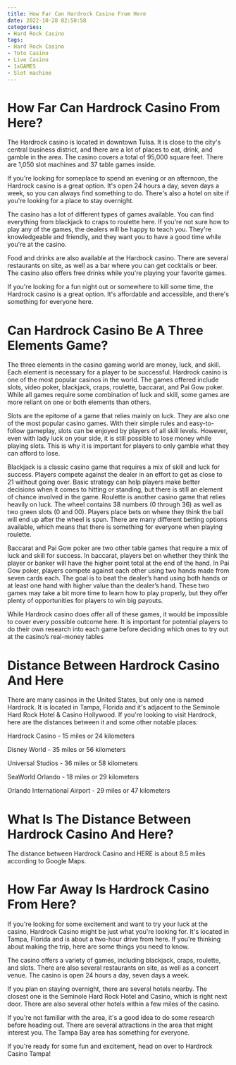 ```yaml
---
title: How Far Can Hardrock Casino From Here
date: 2022-10-28 02:50:58
categories:
- Hard Rock Casino
tags:
- Hard Rock Casino
- Toto Casino
- Live Casino
- 1xGAMES
- Slot machine
---
```



#  How Far Can Hardrock Casino From Here?

The Hardrock casino is located in downtown Tulsa. It is close to the city's central business district, and there are a lot of places to eat, drink, and gamble in the area. The casino covers a total of 95,000 square feet. There are 1,050 slot machines and 37 table games inside.

If you're looking for someplace to spend an evening or an afternoon, the Hardrock casino is a great option. It's open 24 hours a day, seven days a week, so you can always find something to do. There's also a hotel on site if you're looking for a place to stay overnight.

The casino has a lot of different types of games available. You can find everything from blackjack to craps to roulette here. If you're not sure how to play any of the games, the dealers will be happy to teach you. They're knowledgeable and friendly, and they want you to have a good time while you're at the casino.

Food and drinks are also available at the Hardrock casino. There are several restaurants on site, as well as a bar where you can get cocktails or beer. The casino also offers free drinks while you're playing your favorite games.

If you're looking for a fun night out or somewhere to kill some time, the Hardrock casino is a great option. It's affordable and accessible, and there's something for everyone here.

#  Can Hardrock Casino Be A Three Elements Game?

The three elements in the casino gaming world are money, luck, and skill. Each element is necessary for a player to be successful. Hardrock casino is one of the most popular casinos in the world. The games offered include slots, video poker, blackjack, craps, roulette, baccarat, and Pai Gow poker. While all games require some combination of luck and skill, some games are more reliant on one or both elements than others.

Slots are the epitome of a game that relies mainly on luck. They are also one of the most popular casino games. With their simple rules and easy-to-follow gameplay, slots can be enjoyed by players of all skill levels. However, even with lady luck on your side, it is still possible to lose money while playing slots. This is why it is important for players to only gamble what they can afford to lose.

Blackjack is a classic casino game that requires a mix of skill and luck for success. Players compete against the dealer in an effort to get as close to 21 without going over. Basic strategy can help players make better decisions when it comes to hitting or standing, but there is still an element of chance involved in the game. Roulette is another casino game that relies heavily on luck. The wheel contains 38 numbers (0 through 36) as well as two green slots (0 and 00). Players place bets on where they think the ball will end up after the wheel is spun. There are many different betting options available, which means that there is something for everyone when playing roulette.

Baccarat and Pai Gow poker are two other table games that require a mix of luck and skill for success. In baccarat, players bet on whether they think the player or banker will have the higher point total at the end of the hand. In Pai Gow poker, players compete against each other using two hands made from seven cards each. The goal is to beat the dealer’s hand using both hands or at least one hand with higher value than the dealer’s hand. These two games may take a bit more time to learn how to play properly, but they offer plenty of opportunities for players to win big payouts.

While Hardrock casino does offer all of these games, it would be impossible to cover every possible outcome here. It is important for potential players to do their own research into each game before deciding which ones to try out at the casino’s real-money tables

#  Distance Between Hardrock Casino And Here

There are many casinos in the United States, but only one is named Hardrock. It is located in Tampa, Florida and it's adjacent to the Seminole Hard Rock Hotel & Casino Hollywood. If you're looking to visit Hardrock, here are the distances between it and some other notable places:

Hardrock Casino - 15 miles or 24 kilometers

Disney World - 35 miles or 56 kilometers

Universal Studios - 36 miles or 58 kilometers

SeaWorld Orlando - 18 miles or 29 kilometers

Orlando International Airport - 29 miles or 47 kilometers

#  What Is The Distance Between Hardrock Casino And Here?

The distance between Hardrock Casino and HERE is about 8.5 miles according to Google Maps.

#  How Far Away Is Hardrock Casino From Here?

If you're looking for some excitement and want to try your luck at the casino, Hardrock Casino might be just what you're looking for. It's located in Tampa, Florida and is about a two-hour drive from here. If you're thinking about making the trip, here are some things you need to know.

The casino offers a variety of games, including blackjack, craps, roulette, and slots. There are also several restaurants on site, as well as a concert venue. The casino is open 24 hours a day, seven days a week.

If you plan on staying overnight, there are several hotels nearby. The closest one is the Seminole Hard Rock Hotel and Casino, which is right next door. There are also several other hotels within a few miles of the casino.

If you're not familiar with the area, it's a good idea to do some research before heading out. There are several attractions in the area that might interest you. The Tampa Bay area has something for everyone.

If you're ready for some fun and excitement, head on over to Hardrock Casino Tampa!